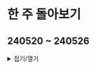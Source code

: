 # 한 주 돌아보기
## 240520 ~ 240526


<details>
<summary>접기/열기</summary>

![image](https://github.com/JM94Ent/TIL-WIL/assets/143363550/8b4be237-0142-4c77-8e51-e1ddd725ed48)

</details>


